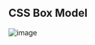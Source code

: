 CSS Box Model
-------------------------------------------------------------------------------------------------------
<!-- # Documentation of JavaScript
------------------------
Why do we need JavaScript
-------------------------
1. Static content can be rendered using HTML & CSS
2. But to make interactive or dynamic web content we need JS
3. AJAX Calls or Manipulating the DOM
In Javascript, several data types are supported, such as Boolean, Number, String, Object, Null, and Undefined.
var name = null; // null example
var name; //undefined
------------------------------
JS is Dynamic type-- single variable can be used in different types  -->


![image](https://user-images.githubusercontent.com/98251620/222801052-995255e7-5a7a-4cc9-bbea-f8e2b510357c.png)

 